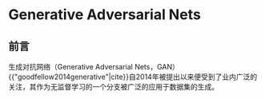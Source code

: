 # Generative Adversarial Nets

## 前言

生成对抗网络（Generative Adversarial Nets，GAN）{{"goodfellow2014generative"|cite}}自2014年被提出以来便受到了业内广泛的关注，其作为无监督学习的一个分支被广泛的应用于数据集的生成。